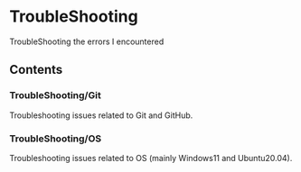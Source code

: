 # TroubleShooting
TroubleShooting the errors I encountered

## Contents

### TroubleShooting/Git
Troubleshooting issues related to Git and GitHub.
### TroubleShooting/OS
Troubleshooting issues related to OS (mainly Windows11 and Ubuntu20.04).